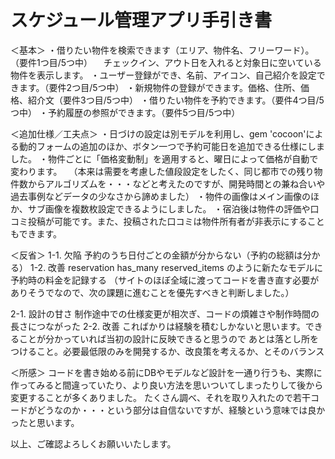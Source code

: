 # スケジュール管理アプリ手引き書

＜基本＞
・借りたい物件を検索できます（エリア、物件名、フリーワード）。（要件1つ目/5つ中）
　チェックイン、アウト日を入れると対象日に空いている物件を表示します。
・ユーザー登録ができ、名前、アイコン、自己紹介を設定できます。（要件2つ目/5つ中）
・新規物件の登録ができます。価格、住所、価格、紹介文（要件3つ目/5つ中）
・借りたい物件を予約できます。（要件4つ目/5つ中）
・予約履歴の参照ができます。（要件5つ目/5つ中）


＜追加仕様／工夫点＞
・日づけの設定は別モデルを利用し、gem 'cocoon'による動的フォームの追加のほか、ボタン一つで予約可能日を追加できる仕様にしました。
・物件ごとに「価格変動制」を適用すると、曜日によって価格が自動で変わります。
　（本来は需要を考慮した値段設定をしたく、同じ都市での残り物件数からアルゴリズムを・・・などと考えたのですが、開発時間との兼ね合いや過去事例などデータの少なさから諦めました）
・物件の画像はメイン画像のほか、サブ画像を複数枚設定できるようにしました。
・宿泊後は物件の評価や口コミ投稿が可能です。また、投稿された口コミは物件所有者が非表示にすることもできます。


＜反省＞
1-1. 欠陥
  予約のうち日付ごとの金額が分からない（予約の総額は分かる）
1-2. 改善
  reservation has_many reserved_items
  のように新たなモデルに予約時の料金を記録する
  （サイトのほぼ全域に渡ってコードを書き直す必要がありそうでなので、次の課題に進むことを優先すべきと判断しました。）

2-1. 設計の甘さ
  制作途中での仕様変更が相次ぎ、コードの煩雑さや制作時間の長さにつながった
2-2. 改善
  こればかりは経験を積むしかないと思います。できることが分かっていれば当初の設計に反映できると思うので
  あとは落とし所をつけること。必要最低限のみを開発するか、改良策を考えるか、とそのバランス


＜所感＞
  コードを書き始める前にDBやモデルなど設計を一通り行うも、実際に作ってみると間違っていたり、より良い方法を思いついてしまったりして後から変更することが多くありました。
  たくさん調べ、それを取り入れたので若干コードがどうなのか・・・という部分は自信ないですが、経験という意味では良かったと思います。


以上、ご確認よろしくお願いいたします。
